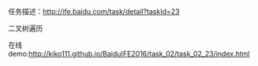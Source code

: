
任务描述：http://ife.baidu.com/task/detail?taskId=23

二叉树遍历

在线demo:http://kiko111.github.io/BaiduIFE2016/task_02/task_02_23/index.html